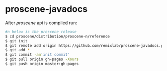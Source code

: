 # proscene-javadocs

After *proscene* api is compiled run:

```sh
#n below is the prescene release
$ cd proscene/distribution/proscene-n/reference
$ git init
$ git remote add origin https://github.com/remixlab/proscene-javadocs.git
$ git add *
$ git commit -am'init commit'
$ git pull origin gh-pages -Xours
$ git push origin master:gh-pages
```
